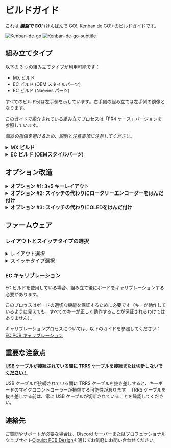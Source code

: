 # ビルドガイド

これは **_鍵盤で GO!_** (けんばんで GO!, Kenban de GO!) のビルドガイドです。

![Kenban-de-go](https://raw.githubusercontent.com/Cipulot/Kenban-de-GO-Build-Guides/refs/heads/main/img/kenban_de_go.png)
![Kenban-de-go-subtitle](https://raw.githubusercontent.com/Cipulot/Kenban-de-GO-Build-Guides/refs/heads/main/img/kenban_de_go_subtitle.png)

## 組み立てタイプ

以下の 3 つの組み立てタイプが利用可能です：

- MX ビルド
- EC ビルド (OEM スタイルパーツ)
- EC ビルド (Naevies パーツ)

すべてのビルド例は左手側を示しています。右手側の組み立ては左手側の鏡像となります。

このガイドで紹介されている組み立てプロセスは「FR4 ケース」バージョンを参照しています。

_部品の損傷を避けるため、説明と注意事項に注意してください。_

<details>
  <summary style="font-size:1.1em; font-weight:600;">MX ビルド</summary>

## パーツ

### 必須パーツ

| 名前                | 数量     | 備考                                                |
| :------------------ | :------- | :-------------------------------------------------- |
| PCB                 | 1 セット |                                                     |
| バックプレート      | 1 セット |                                                     |
| MX スイッチプレート | 1 セット |                                                     |
| キースイッチ        | 42 - 46  | Cherry MX 互換のみ                                  |
| キーキャップ        | 42 - 46  | 1u 40 個, 1.5u 2 個                                 |
| ケーススペーサー M2 | 8        | M2x9mm                                              |
| ケースネジ M2       | 16       | M2x5mm (スイッチとの干渉回避のため最大 ⌀4mm ヘッド) |
| ゴム足              | 8        |                                                     |
| TRS/TRRS ケーブル   | 1        | TRS (3 極) と TRRS (4 極) ケーブルの両方に対応      |
| Type-C ケーブル     | 1        |                                                     |

### オプションパーツ

| 名前                   | 数量     | 備考                                                                                                                                                  |
| :--------------------- | :------- | :---------------------------------------------------------------------------------------------------------------------------------------------------- |
| ロータリーエンコーダー | 0 - 4 個 | ロータリーエンコーダー EC12 互換製品                                                                                                                  |
| OLED                   | 0 - 2 個 | 0.91 インチ 128x32 OLED 表示モジュールとヘッダー (128x64 OLED もサポートされていますが、異なるファームウェアと干渉回避のための取り付け方法が必要です) |

## 組み立て手順

### 1: プレートにスペーサーを取り付ける

M2x5mm ネジを使用して、スペーサーをスイッチプレートの指定された穴に固定します。

スペーサー用のネジ穴は、プレート上の小さな円形のメッキスルーホールでマークされています。

組み立てるレイアウト（3x6 または 3x5）に基づいて、以下の画像のようにスペーサー用の適切な穴を選択する必要があります（一部の位置はレイアウトに関係なく共有されています）。

![mx-spacer-plate-locations](https://raw.githubusercontent.com/Cipulot/Kenban-de-GO-Build-Guides/refs/heads/main/img/mx/mx-spacer-plate-locations.png)

![mx-spacer-plate](https://raw.githubusercontent.com/Cipulot/Kenban-de-GO-Build-Guides/refs/heads/main/img/mx/mx-spacer-plate.png)

### 2: プレートと PCB にスイッチを取り付ける

4 つの対角のスイッチをスイッチプレートに挿入し、確実に固定されていることを確認します。

![mx-switch-corners-plate](https://raw.githubusercontent.com/Cipulot/Kenban-de-GO-Build-Guides/refs/heads/main/img/mx/mx-switch-corners-plate.png)

スイッチプレートを PCB に合わせ、スイッチが PCB に完全に装着されるまで強く押し込みます。

![mx-switch-corners-plate-pcb](https://raw.githubusercontent.com/Cipulot/Kenban-de-GO-Build-Guides/refs/heads/main/img/mx/mx-switch-corners-plate-pcb.png)

その後、残りのスイッチをスイッチプレートと PCB に取り付けます。

![mx-switch-plate-pcb](https://raw.githubusercontent.com/Cipulot/Kenban-de-GO-Build-Guides/refs/heads/main/img/mx/mx-switch-plate-pcb.png)

### 3: バックプレートをステップ 1 と 2 のアセンブリに取り付ける

ステップ 2 のアセンブリを裏返し（裏面が上になるように）、バックプレートをアセンブリに合わせます。

ステップ 1 でスペーサーを取り付けた位置の鏡像位置で M2x5mm ネジを使用して、バックプレートをアセンブリに固定します。

![mx-backplate-assembly](https://raw.githubusercontent.com/Cipulot/Kenban-de-GO-Build-Guides/refs/heads/main/img/mx/mx-backplate-assembly.png)

### 4: ゴム足を取り付ける

ゴム足をバックプレートの指定されたコーナーに貼り付けます。

![mx-rubber-feets](https://raw.githubusercontent.com/Cipulot/Kenban-de-GO-Build-Guides/refs/heads/main/img/mx/mx-rubber-feets.png)

### 5: キーキャップを取り付ける

キーキャップをスイッチの上に置き、確実に装着されていることを確認します。

</details>

<details>
  <summary style="font-size:1.1em; font-weight:600;">EC ビルド (OEMスタイルパーツ)</summary>

## パーツ

### 必須パーツ

| 名前                    | 数量     | 備考                                                                                                                             |
| :---------------------- | :------- | :------------------------------------------------------------------------------------------------------------------------------- |
| PCB                     | 1 セット |                                                                                                                                  |
| バックプレート          | 1 セット |                                                                                                                                  |
| EC スイッチプレート     | 1 セット |                                                                                                                                  |
| EC ハウジング           | 42 - 46  | Topre または OEM スタイルはハウジングの修正が必要（後述） \ Dynacap は修正不要                                                   |
| EC スライダー           | 42 - 46  | Topre OEM または MX 互換                                                                                                         |
| EC サイレンシングリング | 42 - 46  | より静かなタイピング体験を希望する場合                                                                                           |
| EC ドーム               | 42 - 46  | レイアウトのため正しい位置合わせのためにカットが必要                                                                             |
| EC スプリング           | 42 - 46  |                                                                                                                                  |
| キーキャップ            | 42 - 46  | 1u 40 個, 1.5u 2 個 (スライダーの選択に応じて Topre ステムまたは MX)                                                             |
| ケーススペーサー M2     | 8        | M2x9mm                                                                                                                           |
| ケースネジ M2           | 16       | M2x5mm (スイッチとの干渉回避のため最大 ⌀4mm ヘッド)                                                                              |
| EC ネジ M2              | 24 - 28  | M2x8mm (スイッチとの干渉回避のため最大 ⌀4mm ヘッド) EC アセンブリの圧縮用。3x5 または 3x6 レイアウトの選択により数が異なります。 |
| ゴム足                  | 8        |                                                                                                                                  |
| TRS/TRRS ケーブル       | 1        | TRS (3 極) と TRRS (4 極) ケーブルの両方に対応                                                                                   |
| Type-C ケーブル         | 1        |                                                                                                                                  |

### オプションパーツ

| 名前                   | 数量     | 備考                                                                                                                                                  |
| :--------------------- | :------- | :---------------------------------------------------------------------------------------------------------------------------------------------------- |
| ロータリーエンコーダー | 0 - 4 個 | ロータリーエンコーダー EC12 互換製品                                                                                                                  |
| OLED                   | 0 - 2 個 | 0.91 インチ 128x32 OLED 表示モジュールとヘッダー (128x64 OLED もサポートされていますが、異なるファームウェアと干渉回避のための取り付け方法が必要です) |

## EC ハウジングの修正

Topre または OEM スタイルのハウジングを使用する場合、このキーボードのレイアウトに合わせて修正する必要があります。修正には、圧縮ネジの適切なクリアランスとフィットを確保するためにハウジングの一部をカットすることが含まれます。

以下の画像に示すように、指示された部分をカットしてハウジングを修正します。

![ec-housing-modification](https://raw.githubusercontent.com/Cipulot/Kenban-de-GO-Build-Guides/refs/heads/main/img/ec/ec-housing-modification.png)

以下のマークされた位置で使用するすべてのハウジングに対してこの修正を行う必要があります：

![ec-housing-modification-locations](https://raw.githubusercontent.com/Cipulot/Kenban-de-GO-Build-Guides/refs/heads/main/img/ec/ec-housing-modification-locations.png)

Dynacap ハウジングは十分なクリアランスで設計されているため、修正は必要ありません。

## 組み立て手順

### 1: プレートにスペーサーを取り付ける

M2x5mm ネジを使用して、スペーサーをスイッチプレートの指定された穴に固定します。

スペーサー用のネジ穴は、プレート上の小さな円形のメッキスルーホールでマークされています。

組み立てるレイアウト（3x6 または 3x5）に基づいて、以下の画像のようにスペーサー用の適切な穴を選択する必要があります（一部の位置はレイアウトに関係なく共有されています）。

![ec-spacer-plate-locations](https://raw.githubusercontent.com/Cipulot/Kenban-de-GO-Build-Guides/refs/heads/main/img/ec/ec-spacer-plate-locations.png)

![ec-spacer-plate](https://raw.githubusercontent.com/Cipulot/Kenban-de-GO-Build-Guides/refs/heads/main/img/ec/ec-spacer-plate.png)

### 2: EC ハウジングをプレートに取り付ける

ステップ 1 のアセンブリを裏返し（裏面が上になるように）、EC ハウジングをスイッチプレートのすべての位置に挿入し、確実に固定されていることを確認します。

![ec-housings-plate](https://raw.githubusercontent.com/Cipulot/Kenban-de-GO-Build-Guides/refs/heads/main/img/ec/ec-housings-plate.png)

ハウジングの向きに注意してください。ハウジングの小さな側面の円形カットアウトは、以下の画像のように左右の側面にある必要があります。

![ec-housings-plate-orientation](https://raw.githubusercontent.com/Cipulot/Kenban-de-GO-Build-Guides/refs/heads/main/img/ec/ec-housings-plate-orientation.png)

### 3: ステップ 2 のアセンブリを支え、EC スライダーを挿入する

ステップ 2 のアセンブリは、EC スライダーがハウジングに「自由落下」方式で挿入できるように支える必要があります（つまり、スライダーが自由に落ちるように）。これにより、後でドームとスプリングの適切な位置合わせが保証されます。

その後、EC スライダーをハウジングに挿入します。より静かなタイピング体験を希望する場合は、スライダーを挿入する前にこの段階でサイレンシングリングも挿入できます。

![ec-sliders](https://raw.githubusercontent.com/Cipulot/Kenban-de-GO-Build-Guides/refs/heads/main/img/ec/ec-sliders.png)

### 4: ドームを配置する

レイアウトのため、ドームを正しい位置合わせのためにカットする必要があります。カット部分は以下の画像で示されています（ここでは 1x4 ドームストリップを想定しています。異なる構成を使用する場合は適宜調整してください）。

![ec-domes-cut](https://raw.githubusercontent.com/Cipulot/Kenban-de-GO-Build-Guides/refs/heads/main/img/ec/ec-domes-cut.png)

その後、ドームをハウジングの上に配置し、ハウジングのノッチと正しく位置合わせされていることを確認します。

![ec-domes](https://raw.githubusercontent.com/Cipulot/Kenban-de-GO-Build-Guides/refs/heads/main/img/ec/ec-domes.png)

### 5: スプリングを配置する

ドームの上にスプリングを置き、中心にあり傾いていないことを確認します。

![ec-springs](https://raw.githubusercontent.com/Cipulot/Kenban-de-GO-Build-Guides/refs/heads/main/img/ec/ec-springs.png)

以下の画像は、スプリングをより見やすくするために強調表示しています。側面図でスプリングが傾いていないことに注意してください。

![ec-springs-profile](https://raw.githubusercontent.com/Cipulot/Kenban-de-GO-Build-Guides/refs/heads/main/img/ec/ec-springs-profile.png)

### 6: PCB をアセンブリの上に置く

_このステップは繊細なので、注意深く冷静に進めてください！_

PCB をアセンブリと慎重に位置合わせし、PCB がアセンブリと正しく位置合わせされていることを確認します。
このステップではアセンブリを圧縮するのに多少の力が必要な場合があるので、忍耐強く時間をかけて行ってください。

この時点で、片手でアセンブリをしっかりと掴み、プレートと PCB を一緒に圧縮します。もう一方の手で M2x8mm ネジを指定された穴に挿入し、プレート側から PCB をアセンブリに固定します。

4 つのコーナーのネジから始め、その後残りのネジを進めます。4 つのコーナーが固定されたら、残りのネジを追加できます。

![ec-pcb-assembly](https://raw.githubusercontent.com/Cipulot/Kenban-de-GO-Build-Guides/refs/heads/main/img/ec/ec-pcb-assembly-play.png)

ここに、アセンブリを圧縮しネジを挿入するプロセスを示す GIF があります。

![ec-pcb-assembly-gif](https://raw.githubusercontent.com/Cipulot/Kenban-de-GO-Build-Guides/refs/heads/main/img/ec/ec-pcb-assembly.gif)

### 7: バックプレートをステップ 6 のアセンブリに取り付ける

ステップ 6 のアセンブリを裏返し（裏面が上になるように）、バックプレートをアセンブリに合わせます。その後、ステップ 1 で取り付けたスペーサーの位置の鏡像位置で M2x5mm ネジを使用して、バックプレートをアセンブリに固定します。

![ec-backplate-assembly](https://raw.githubusercontent.com/Cipulot/Kenban-de-GO-Build-Guides/refs/heads/main/img/ec/ec-backplate-assembly.png)

### 8: ゴム足を取り付ける

ゴム足をバックプレートの指定されたコーナーに貼り付けます。

![ec-rubber-feets](https://raw.githubusercontent.com/Cipulot/Kenban-de-GO-Build-Guides/refs/heads/main/img/ec/ec-rubber-feets.png)

### 9: キーキャップを取り付ける

キーキャップをスイッチの上に置き、確実に装着されていることを確認します。

</details>

## オプション改造

<details>
<summary style="font-size:1.1em; font-weight:600;">オプション #1: 3x5 キーレイアウト</summary>

3x5 キーレイアウトを使用したい場合は、スイッチプレートと PCB をそれに応じて修正できます。この修正はキーボードの片側または両側で行うことができます。

スイッチプレートの最も外側の列を折り取る必要があります。

**注意**: この修正は元に戻せないので、注意して進めてください。

![3x5-layout-plate-snap](https://raw.githubusercontent.com/Cipulot/Kenban-de-GO-Build-Guides/refs/heads/main/img/3x5-layout-plate-snap.png)

PCB を折る前に、ナイフまたはカッターを使用してその列のスイッチに接続されているトレースをカットしてください。これは修正後の電気的問題を防ぐためです。

![3x5-layout-pcb-cut](https://raw.githubusercontent.com/Cipulot/Kenban-de-GO-Build-Guides/refs/heads/main/img/3x5-layout-pcb-cut.png)

トレースをカットした後、PCB の最も外側の列を折り取ることができます。

</details>

<details>
<summary style="font-size:1.1em; font-weight:600;">オプション #2: スイッチの代わりにロータリーエンコーダーをはんだ付け</summary>

ロータリーエンコーダーを使用する場合、スイッチの代わりに*以下の位置のいずれかまたは両方*に取り付けることができます。その場合、裏面からのはんだ付けが必要です。

![rotary-encoder-location-pcb-top](https://raw.githubusercontent.com/Cipulot/Kenban-de-GO-Build-Guides/refs/heads/main/img/rotary-encoder-location-pcb-top.png)

![rotary-encoder-location-pcb-bottom](https://raw.githubusercontent.com/Cipulot/Kenban-de-GO-Build-Guides/refs/heads/main/img/rotary-encoder-location-pcb-bottom.png)

</details>

<details>
<summary style="font-size:1.1em; font-weight:600;">オプション #3: スイッチの代わりにOLEDをはんだ付け</summary>

OLED を使用する場合、スイッチの代わりにこの位置に取り付けることができます。その場合、裏面からのはんだ付けが必要です。

![oled-location-pcb](https://raw.githubusercontent.com/Cipulot/Kenban-de-GO-Build-Guides/refs/heads/main/img/oled-location-pcb.png)

また、OLED 用のスペースを作るためにプレートの一部を折り取る必要があります。

![plate-snap-oled](https://raw.githubusercontent.com/Cipulot/Kenban-de-GO-Build-Guides/refs/heads/main/img/plate-snap-oled.png)

将来の OLED 交換を容易にするために、メスピンヘッダー（1x4）の使用を推奨します。

![oled-header-top](https://raw.githubusercontent.com/Cipulot/Kenban-de-GO-Build-Guides/refs/heads/main/img/oled-header-top.png)

![oled-header-bottom](https://raw.githubusercontent.com/Cipulot/Kenban-de-GO-Build-Guides/refs/heads/main/img/oled-header-bottom.png)

![oled](https://raw.githubusercontent.com/Cipulot/Kenban-de-GO-Build-Guides/refs/heads/main/img/oled.png)

さらに、これはカスタムケースとより多くの DIY 作業が必要になりますが、フライングワイヤーを通じて OLED の 4 本のピンをケースの側面に引き出すことで、スイッチ/エンコーダーと OLED を一緒に使用できます。

</details>

## ファームウェア

### レイアウトとスイッチタイプの選択

<details>
  <summary style="font-size:1.1em; font-weight:400;">レイアウト選択</summary>

組み立てが完了したら、使用したレイアウトとスイッチタイプを**必ず**選択してください。デフォルトではボードは EC モードに設定されています。

[VIA](https://www.usevia.app/)を使用して、レイアウトとキー割り当てを簡単に設定できます。

</details>

<details>
  <summary style="font-size:1.1em; font-weight:400;">スイッチタイプ選択</summary>

使用したスイッチタイプを選択するには、`Hybrid Tools` -> `Actuation`タブの`Switch Type`ドロップダウンメニューから適切なオプション（`MX`または`EC`）を選択します。

![via-switch-type](https://raw.githubusercontent.com/Cipulot/Kenban-de-GO-Build-Guides/refs/heads/main/img/via-switch-type.png)

</details>

### EC キャリブレーション

EC ビルドを使用している場合、組み立て後にボードをキャリブレーションする必要があります。

このプロセスはボードの適切な機能を保証するために必要です（キーが動作しているように見えても、すべてのキーが正しく動作することが保証されるわけではありません）。

キャリブレーションプロセスについては、以下のガイドを参照してください：[EC PCB キャリブレーション](https://cipulot.squarespace.com/guides#:~:text=Notion%20Webpage-,EC%20PCB%20Calibration,-Brief%20video%20guide)

## 重要な注意点

**<u>USB ケーブルが接続されている間に TRRS ケーブルを接続または切断しないでください！</u>**

USB ケーブルが接続されている間に TRRS ケーブルを抜き差しすると、キーボードのマイクロコントローラーが損傷する可能性があります。
TRRS ケーブルを抜き差しする前は、常に USB ケーブルが切断されていることを確認してください。

## 連絡先

ご質問やサポートが必要な場合は、[Discord サーバー](https://discord.gg/YKZSqHG8bJ)またはプロフェッショナルウェブサイト[Cipulot PCB Design](https://www.lusvsolutions.com/contact)を通じてお気軽にお問い合わせください。
